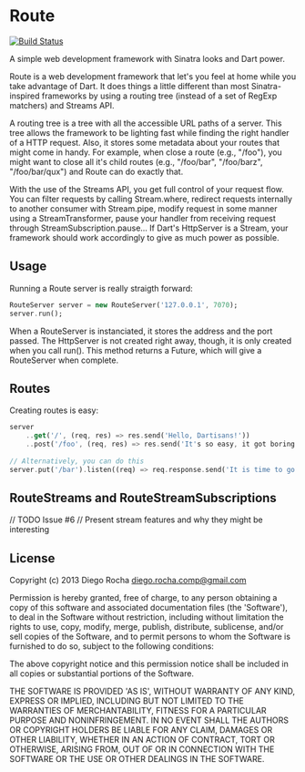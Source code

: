 Route
=====
[![Build Status](https://drone.io/github.com/Dreckr/Route/status.png)](https://drone.io/github.com/Dreckr/Route/latest)

A simple web development framework with Sinatra looks and Dart power.

Route is a web development framework that let's you feel at home while you take advantage of Dart. It does
things a little different than most Sinatra-inspired frameworks by using a routing tree (instead of a set of RegExp
matchers) and Streams API.

A routing tree is a tree with all the accessible URL paths of a server. This tree allows the framework to be lighting 
fast while finding the right handler of a HTTP request. Also, it stores some metadata about your routes that might
come in handy. For example, when close a route (e.g., "/foo"), you might want to close all it's child routes (e.g., 
"/foo/bar", "/foo/barz", "/foo/bar/qux") and Route can do exactly that.

With the use of the Streams API, you get full control of your request flow. You can filter requests by calling 
Stream.where, redirect requests internally to another consumer with Stream.pipe, modify request in some manner using
a StreamTransformer, pause your handler from receiving request through StreamSubscription.pause... If Dart's HttpServer 
is a Stream, your framework should work accordingly to give as much power as possible.

Usage
-----
Running a Route server is really straigth forward:

```dart
RouteServer server = new RouteServer('127.0.0.1', 7070);
server.run();
```

When a RouteServer is instanciated, it stores the address and the port passed. The HttpServer is not created right away,
though, it is only created when you call run(). This method returns a Future, which will give a RouteServer when
complete.

Routes
------
Creating routes is easy:
```dart
server
	..get('/', (req, res) => res.send('Hello, Dartisans!'))
	..post('/foo', (req, res) => res.send('It's so easy, it got boring already... or maybe not!'));
	
// Alternatively, you can do this
server.put('/bar').listen((req) => req.response.send('It is time to go to the bar'));
```

RouteStreams and RouteStreamSubscriptions
------------------------------------------

// TODO Issue #6
// Present stream features and why they might be interesting

License
-------

Copyright (c) 2013 Diego Rocha <diego.rocha.comp@gmail.com>

Permission is hereby granted, free of charge, to any person obtaining
a copy of this software and associated documentation files (the
'Software'), to deal in the Software without restriction, including
without limitation the rights to use, copy, modify, merge, publish,
distribute, sublicense, and/or sell copies of the Software, and to
permit persons to whom the Software is furnished to do so, subject to
the following conditions:

The above copyright notice and this permission notice shall be
included in all copies or substantial portions of the Software.

THE SOFTWARE IS PROVIDED 'AS IS', WITHOUT WARRANTY OF ANY KIND,
EXPRESS OR IMPLIED, INCLUDING BUT NOT LIMITED TO THE WARRANTIES OF
MERCHANTABILITY, FITNESS FOR A PARTICULAR PURPOSE AND NONINFRINGEMENT.
IN NO EVENT SHALL THE AUTHORS OR COPYRIGHT HOLDERS BE LIABLE FOR ANY
CLAIM, DAMAGES OR OTHER LIABILITY, WHETHER IN AN ACTION OF CONTRACT,
TORT OR OTHERWISE, ARISING FROM, OUT OF OR IN CONNECTION WITH THE
SOFTWARE OR THE USE OR OTHER DEALINGS IN THE SOFTWARE.

